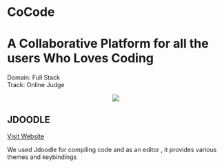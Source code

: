 # **CoCode**
<h1> A Collaborative Platform for all the users Who Loves Coding </h1>
Domain: Full Stack <br>
Track: Online Judge

<p align ="center">
  <img src = "https://drive.google.com/file/d/1EEVlEW3waHSFT6Lzu8UGY5S-QTgPWibn/view?usp=sharing" />
  
</p>

## JDOODLE
[Visit Website](https://www.jdoodle.com/)
<p>We used Jdoodle for compiling code and as an editor , it provides various themes and keybindings</p>
